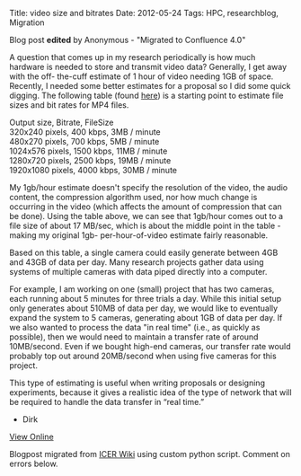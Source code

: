 Title: video size and bitrates
Date: 2012-05-24
Tags: HPC, researchblog, Migration

Blog post **edited** by Anonymous \- "Migrated to Confluence 4.0"

A question that comes up in my research periodically is how much hardware is
needed to store and transmit video data? Generally, I get away with the off-
the-cuff estimate of 1 hour of video needing 1GB of space. Recently, I needed
some better estimates for a proposal so I did some quick digging. The
following table (found
[here](http://www.ezs3.com/public/What_bitrate_should_I_use_when_encoding_my_video_How_do_I_optimize_my_video_for_the_web.cfm))
is a starting point to estimate file sizes and bit rates for MP4 files.

Output size, Bitrate, FileSize  
  320x240 pixels, 400 kbps, 3MB / minute  
  480x270 pixels, 700 kbps, 5MB / minute  
  1024x576 pixels, 1500 kbps, 11MB / minute  
  1280x720 pixels, 2500 kbps, 19MB / minute  
  1920x1080 pixels, 4000 kbps, 30MB / minute

My 1gb/hour estimate doesn't specify the resolution of the video, the audio
content, the compression algorithm used, nor how much change is occurring in
the video (which affects the amount of compression that can be done). Using
the table above, we can see that 1gb/hour comes out to a file size of about 17
MB/sec, which is about the middle point in the table - making my original 1gb-
per-hour-of-video estimate fairly reasonable.

Based on this table, a single camera could easily generate between 4GB and
43GB of data per day. Many research projects gather data using systems of
multiple cameras with data piped directly into a computer.

For example, I am working on one (small) project that has two cameras, each
running about 5 minutes for three trials a day. While this initial setup only
generates about 510MB of data per day, we would like to eventually expand the
system to 5 cameras, generating about 1GB of data per day. If we also wanted
to process the data "in real time" (i.e., as quickly as possible), then we
would need to maintain a transfer rate of around 10MB/second. Even if we
bought high-end cameras, our transfer rate would probably top out around
20MB/second when using five cameras for this project.

This type of estimating is useful when writing proposals or designing
experiments, because it gives a realistic idea of the type of network that
will be required to handle the data transfer in “real time.”

  * Dirk

[View
Online](https://wiki.hpcc.msu.edu/display/~colbrydi@msu.edu/2012/05/24/video+size+and+bitrates)

Blogpost migrated from [ICER Wiki](https://wiki.hpcc.msu.edu/display/~colbrydi@msu.edu/2012/05/24/video+size+and+bitrates) using custom python script. Comment on errors below.
